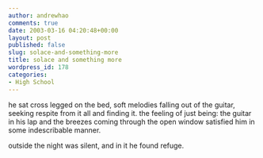 ```yaml
---
author: andrewhao
comments: true
date: 2003-03-16 04:20:48+00:00
layout: post
published: false
slug: solace-and-something-more
title: solace and something more
wordpress_id: 178
categories:
- High School
---
```


he sat cross legged on the bed, soft melodies falling out of the guitar, seeking respite from it all and finding it. the feeling of just being: the guitar in his lap and the breezes coming through the open window satisfied him in some indescribable manner.

outside the night was silent, and in it he found refuge. 
